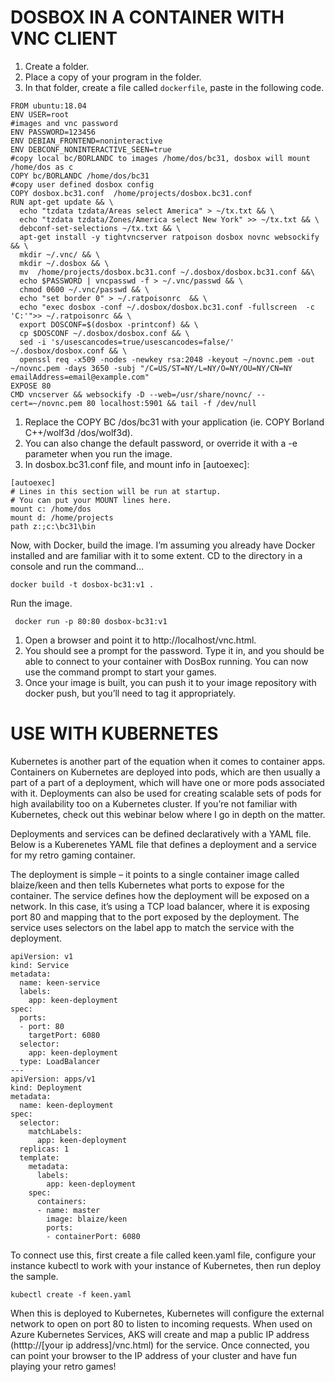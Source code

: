 # DOSBOX IN A CONTAINER WITH VNC CLIENT

1. Create a folder.
1. Place a copy of your program  in the folder. 
1. In that folder, create a file called `dockerfile`, paste in the following code.

  ````
  FROM ubuntu:18.04
ENV USER=root
#images and vnc password
ENV PASSWORD=123456
ENV DEBIAN_FRONTEND=noninteractive 
ENV DEBCONF_NONINTERACTIVE_SEEN=true
#copy local bc/BORLANDC to images /home/dos/bc31, dosbox will mount /home/dos as c  
COPY bc/BORLANDC /home/dos/bc31
#copy user defined dosbox config
COPY dosbox.bc31.conf  /home/projects/dosbox.bc31.conf
RUN apt-get update && \
	echo "tzdata tzdata/Areas select America" > ~/tx.txt && \
	echo "tzdata tzdata/Zones/America select New York" >> ~/tx.txt && \
	debconf-set-selections ~/tx.txt && \
	apt-get install -y tightvncserver ratpoison dosbox novnc websockify && \
	mkdir ~/.vnc/ && \
	mkdir ~/.dosbox && \	
	mv  /home/projects/dosbox.bc31.conf ~/.dosbox/dosbox.bc31.conf &&\
	echo $PASSWORD | vncpasswd -f > ~/.vnc/passwd && \
	chmod 0600 ~/.vnc/passwd && \
	echo "set border 0" > ~/.ratpoisonrc  && \
	echo "exec dosbox -conf ~/.dosbox/dosbox.bc31.conf -fullscreen  -c 'C:'">> ~/.ratpoisonrc && \
	export DOSCONF=$(dosbox -printconf) && \
	cp $DOSCONF ~/.dosbox/dosbox.conf && \
	sed -i 's/usescancodes=true/usescancodes=false/' ~/.dosbox/dosbox.conf && \
	openssl req -x509 -nodes -newkey rsa:2048 -keyout ~/novnc.pem -out ~/novnc.pem -days 3650 -subj "/C=US/ST=NY/L=NY/O=NY/OU=NY/CN=NY emailAddress=email@example.com"
EXPOSE 80
CMD vncserver && websockify -D --web=/usr/share/novnc/ --cert=~/novnc.pem 80 localhost:5901 && tail -f /dev/null
  ````

1. Replace the COPY BC /dos/bc31 with your  application (ie. COPY Borland C++/wolf3d /dos/wolf3d). 
1. You can also change the default password, or override it with a -e parameter when you run the image.
1. In dosbox.bc31.conf file, and mount info in [autoexec]:
  ````
[autoexec]
# Lines in this section will be run at startup.
# You can put your MOUNT lines here.
mount c: /home/dos
mount d: /home/projects
path z:;c:\bc31\bin
  ````
Now, with Docker, build the image. I’m assuming you already have Docker installed and are familiar with it to some extent. CD to the directory in a console and run the command…
  ````
  docker build -t dosbox-bc31:v1 .
  ````
Run the image.
  ```` 
   docker run -p 80:80 dosbox-bc31:v1
   ````
   
1. Open a browser and point it to http://localhost/vnc.html.
1. You should see a prompt for the password. Type it in, and you should be able to connect to your container with DosBox running. You can now use the command prompt to start your games.
1. Once your image is built, you can push it to your image repository with docker push, but you’ll need to tag it appropriately.

# USE WITH KUBERNETES
Kubernetes is another part of the equation when it comes to container apps. Containers on Kubernetes are deployed into pods, which are then usually a part of a part of a deployment, which will have one or more pods associated with it. Deployments can also be used for creating scalable sets of pods for high availability too on a Kubernetes cluster. If you’re not familiar with Kubernetes, check out this webinar below where I go in depth on the matter.

Deployments and services can be defined declaratively with a YAML file. Below is a Kuberenetes YAML file that defines a deployment and a service for my retro gaming container.

The deployment is simple – it points to a single container image called blaize/keen and then tells Kubernetes what ports to expose for the container. The service defines how the deployment will be exposed on a network. In this case, it’s using a TCP load balancer, where it is exposing port 80 and mapping that to the port exposed by the deployment. The service uses selectors on the label app to match the service with the deployment.

````
apiVersion: v1
kind: Service
metadata:
  name: keen-service
  labels:
    app: keen-deployment
spec:
  ports:
  - port: 80
    targetPort: 6080
  selector:
    app: keen-deployment
  type: LoadBalancer
---
apiVersion: apps/v1 
kind: Deployment
metadata:
  name: keen-deployment
spec:
  selector:
    matchLabels:
      app: keen-deployment
  replicas: 1
  template:
    metadata:
      labels:
        app: keen-deployment
    spec:
      containers:
      - name: master
        image: blaize/keen
        ports:
        - containerPort: 6080
````

To connect use this, first create a file called keen.yaml file, configure your instance kubectl to work with your instance of Kubernetes, then run deploy the sample.

````
kubectl create -f keen.yaml
````

When this is deployed to Kubernetes, Kubernetes will configure the external network to open on port 80 to listen to incoming requests. When used on Azure Kubernetes Services, AKS will create and map a public IP address (htttp://[your ip address]/vnc.html) for the service. Once connected, you can point your browser to the IP address of your cluster and have fun playing your retro games!
